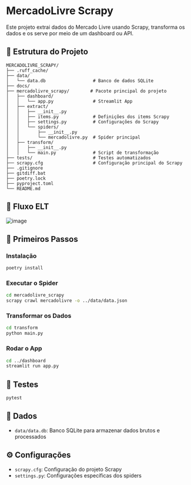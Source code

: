 ﻿
# MercadoLivre Scrapy

Este projeto extrai dados do Mercado Livre usando Scrapy, transforma os dados e os serve por meio de um dashboard ou API.

## 🧱 Estrutura do Projeto

```
MERCADOLIVRE_SCRAPY/
├── .ruff_cache/                 
├── data/
│   └── data.db                  # Banco de dados SQLite
├── docs/
├── mercadolivre_scrapy/        # Pacote principal do projeto
│   ├── dashboard/
│   │   └── app.py               # Streamlit App
│   ├── extract/
│   │   ├── __init__.py
│   │   ├── items.py             # Definições dos items Scrapy
│   │   ├── settings.py          # Configurações do Scrapy
│   │   └── spiders/
│   │       ├── __init__.py
│   │       └── mercadolivre.py  # Spider principal
│   ├── transform/
│   │   ├── __init__.py
│   │   └── main.py              # Script de transformação
├── tests/                       # Testes automatizados
├── scrapy.cfg                   # Configuração principal do Scrapy
├── .gitignore
├── gitdiff.bat
├── poetry.lock
├── pyproject.toml
└── README.md
```

## 🔄 Fluxo ELT

![image](https://github.com/user-attachments/assets/726c7520-30c0-45a1-82d7-9189c2847c21)


## 🚀 Primeiros Passos

### Instalação

```bash
poetry install
```

### Executar o Spider

```bash
cd mercadolivre_scrapy
scrapy crawl mercadolivre -o ../data/data.json
```

### Transformar os Dados

```bash
cd transform
python main.py
```

### Rodar o App

```bash
cd ../dashboard
streamlit run app.py
```

## 🧪 Testes

```bash
pytest
```

## 📁 Dados

- `data/data.db`: Banco SQLite para armazenar dados brutos e processados

## ⚙️ Configurações

- `scrapy.cfg`: Configuração do projeto Scrapy
- `settings.py`: Configurações específicas dos spiders
